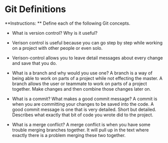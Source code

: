 # Git Definitions

**Instructions: ** Define each of the following Git concepts.

* What is version control?  Why is it useful?

* Verison control is useful because you can go step by step while working on a project with other people or even solo.
* Verison-control allows you to leave detail messages about every change and save that you do.

* What is a branch and why would you use one?
 A branch is a way of being able to work on parts of a project while not effecting the master. A branch allows the user or teammate to work on parts of a project together. Make changes and then combine those changes later on.
* What is a commit? What makes a good commit message?
 A commit is when you are committing your changes to be saved into the code. A good commit message is one that is very detailed. Short but detailed. Describes what exactly that bit of code you wrote did to the project.
* What is a merge conflict?
 A merge conflict is when you have some trouble merging branches together. It will pull up in the text where exactly there is a problem merging these two together.
